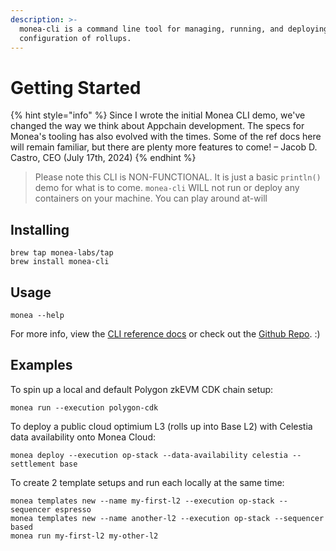```yaml
---
description: >-
  monea-cli is a command line tool for managing, running, and deploying any
  configuration of rollups.
---
```


# Getting Started

{% hint style="info" %}
Since I wrote the initial Monea CLI demo, we've changed the way we think about Appchain development. The specs for Monea's tooling has also evolved with the times. Some of the ref docs here will remain familiar, but there are plenty more features to come! – Jacob D. Castro, CEO (July 17th, 2024)
{% endhint %}

> Please note this CLI is NON-FUNCTIONAL. It is just a basic `println()` demo for what is to come. `monea-cli` WILL not run or deploy any containers on your machine. You can play around at-will

## Installing

```
brew tap monea-labs/tap
brew install monea-cli
```

## Usage

```
monea --help
```

For more info, view the [CLI reference docs](reference/) or check out the [Github Repo](https://github.com/monea-labs/monea-cli).  :)

## Examples

To spin up a local and default Polygon zkEVM CDK chain setup:

```
monea run --execution polygon-cdk
```

To deploy a public cloud optimium L3 (rolls up into Base L2) with Celestia data availability onto Monea Cloud:

```
monea deploy --execution op-stack --data-availability celestia --settlement base
```

To create 2 template setups and run each locally at the same time:

```
monea templates new --name my-first-l2 --execution op-stack --sequencer espresso
monea templates new --name another-l2 --execution op-stack --sequencer based
monea run my-first-l2 my-other-l2
```

